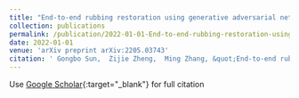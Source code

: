 ```yaml
---
title: "End-to-end rubbing restoration using generative adversarial networks"
collection: publications
permalink: /publication/2022-01-01-End-to-end-rubbing-restoration-using-generative-adversarial-networks
date: 2022-01-01
venue: 'arXiv preprint arXiv:2205.03743'
citation: ' Gongbo Sun,  Zijie Zheng,  Ming Zhang, &quot;End-to-end rubbing restoration using generative adversarial networks.&quot; arXiv preprint arXiv:2205.03743, 2022.'
---
```

Use [Google Scholar](https://scholar.google.com/scholar?q=End+to+end+rubbing+restoration+using+generative+adversarial+networks){:target="_blank"} for full citation